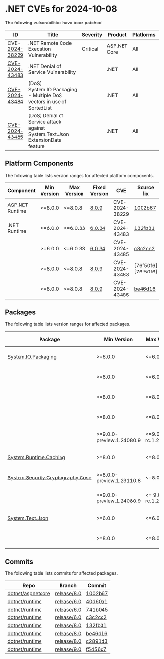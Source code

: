 # .NET CVEs for 2024-10-08

The following vulnerabilities have been patched.

| ID                | Title             | Severity      | Product       | Platforms     | CVSS                         |
| ----------------- | ----------------- | ------------- | ------------- | ------------- | ---------------------------- |
| [CVE-2024-38229][CVE-2024-38229] | .NET Remote Code Execution Vulnerability | Critical | ASP.NET Core | All | CVSS:3.1/AV:N/AC:H/PR:N/UI:N/S:U/C:H/I:H/A:H/E:U/RL:O/RC:C |
| [CVE-2024-43483][CVE-2024-43483] | .NET Denial of Service Vulnerability |  | .NET | All | CVSS:3.1/AV:N/AC:L/PR:N/UI:N/S:U/C:N/I:N/A:H/E:U/RL:O/RC:C |
| [CVE-2024-43484][CVE-2024-43484] | (DoS) System.IO.Packaging - Multiple DoS vectors in use of SortedList |  | .NET | All | CVSS:3.1/AV:N/AC:L/PR:N/UI:N/S:U/C:N/I:N/A:H/E:U/RL:O/RC:C |
| [CVE-2024-43485][CVE-2024-43485] | (DoS) Denial of Service attack against System.Text.Json ExtensionData feature |  | .NET | All | CVSS:3.1/AV:N/AC:L/PR:N/UI:N/S:U/C:N/I:N/A:H/E:U/RL:O/RC:C |

## Platform Components

The following table lists version ranges for affected platform components.

| Component     | Min Version   | Max Version | Fixed Version | CVE     | Source fix |
| ------------- | ------------- | --------- | --------- | ------------- | -------- |
| ASP.NET Runtime | >=8.0.0     | <=8.0.8   | [8.0.9](https://github.com/dotnet/core/blob/main/release-notes/8.0/8.0.9/8.0.9.md) | CVE-2024-38229 | [1002b67][1002b67]  |
| .NET Runtime  | >=6.0.0       | <=6.0.33  | [6.0.34](https://github.com/dotnet/core/blob/main/release-notes/6.0/6.0.34/6.0.34.md) | CVE-2024-43483 | [132fb31][132fb31]  |
|               | >=6.0.0       | <=6.0.33  | [6.0.34](https://github.com/dotnet/core/blob/main/release-notes/6.0/6.0.34/6.0.34.md) | CVE-2024-43485 | [c3c2cc2][c3c2cc2]  |
|               | >=8.0.0       | <=8.0.8   | [8.0.9](https://github.com/dotnet/core/blob/main/release-notes/8.0/8.0.9/8.0.9.md) | CVE-2024-43483 | [76f50f6][76f50f6]  |
|               | >=8.0.0       | <=8.0.8   | [8.0.9](https://github.com/dotnet/core/blob/main/release-notes/8.0/8.0.9/8.0.9.md) | CVE-2024-43485 | [be46d16][be46d16]  |

## Packages

The following table lists version ranges for affected packages.

| Package       | Min Version   | Max Version | Fixed Version | CVE     | Source fix |
| ------------- | ------------- | --------- | --------- | ------------- | -------- |
| [System.IO.Packaging][System.IO.Packaging] | >=6.0.0 | <=6.0.0 | [6.0.1](https://www.nuget.org/packages/System.IO.Packaging/6.0.1) | CVE-2024-43483 | [741b045][741b045]  |
|               | >=6.0.0       | <=6.0.0   | [6.0.1](https://www.nuget.org/packages/System.IO.Packaging/6.0.1) | CVE-2024-43484 | [40d60a1][40d60a1] [741b045][741b045]  |
|               | >=8.0.0       | <=8.0.0   | [8.0.1](https://www.nuget.org/packages/System.IO.Packaging/8.0.1) | CVE-2024-43483 | [132fb31][132fb31]  |
|               | >=8.0.0       | <=8.0.0   | [8.0.1](https://www.nuget.org/packages/System.IO.Packaging/8.0.1) | CVE-2024-43484 | [c2891d3][c2891d3] [132fb31][132fb31]  |
|               | >=9.0.0-preview.1.24080.9 | <=9.0.0-rc.1.24431.7 | [9.0.0-rc.2.24473.5](https://www.nuget.org/packages/System.IO.Packaging/9.0.0-rc.2.24473.5) | CVE-2024-43483 | [f5456c7][f5456c7]  |
| [System.Runtime.Caching][System.Runtime.Caching] | >=8.0.0 | <=8.0.0 | [8.0.1](https://www.nuget.org/packages/System.Runtime.Caching/8.0.1) | CVE-2024-43483 | [132fb31][132fb31]  |
| [System.Security.Cryptography.Cose][System.Security.Cryptography.Cose] | >=8.0.0-preview.1.23110.8 | <=8.0.0 | [8.0.1](https://www.nuget.org/packages/System.Security.Cryptography.Cose/8.0.1) | CVE-2024-43483 |  |
|               | >=9.0.0-preview.1.24080.9 | <= 9.0.0-rc.1.24431.7 | [9.0.0-rc.2.24473.5](https://www.nuget.org/packages/System.Security.Cryptography.Cose/9.0.0-rc.2.24473.5) | CVE-2024-43483 |  |
| [System.Text.Json][System.Text.Json] | >=6.0.0 | <=6.0.9 | [6.0.10](https://www.nuget.org/packages/System.Text.Json/6.0.10) | CVE-2024-43485 | [c3c2cc2][c3c2cc2]  |
|               | >=8.0.0       | <=8.0.4   | [8.0.5](https://www.nuget.org/packages/System.Text.Json/8.0.5) | CVE-2024-43485 | [be46d16][be46d16]  |


## Commits

The following table lists commits for affected packages.

| Repo                        | Branch            | Commit                                                   |
| --------------------------- | ----------------- | -------------------------------------------------------- |
| [dotnet/aspnetcore][dotnet/aspnetcore] | [release/8.0][release/8.0] | [1002b67][1002b67]                   |
| [dotnet/runtime][dotnet/runtime] | [release/6.0][release/6.0] | [40d60a1][40d60a1]                         |
| [dotnet/runtime][dotnet/runtime] | [release/6.0][release/6.0] | [741b045][741b045]                         |
| [dotnet/runtime][dotnet/runtime] | [release/6.0][release/6.0] | [c3c2cc2][c3c2cc2]                         |
| [dotnet/runtime][dotnet/runtime] | [release/8.0][release/8.0] | [132fb31][132fb31]                         |
| [dotnet/runtime][dotnet/runtime] | [release/8.0][release/8.0] | [be46d16][be46d16]                         |
| [dotnet/runtime][dotnet/runtime] | [release/8.0][release/8.0] | [c2891d3][c2891d3]                         |
| [dotnet/runtime][dotnet/runtime] | [release/9.0][release/9.0] | [f5456c7][f5456c7]                         |


[CVE-2024-38229]: https://github.com/dotnet/aspnetcore/security/advisories/GHSA-7vw9-cfwx-9gx9
[CVE-2024-43483]: https://github.com/dotnet/runtime/security/advisories/GHSA-qj66-m88j-hmgj
[CVE-2024-43484]: https://github.com/dotnet/runtime/security/advisories/GHSA-f32c-w444-8ppv
[CVE-2024-43485]: https://github.com/dotnet/runtime/security/advisories/GHSA-8g4q-xg66-9fp4
[System.IO.Packaging]: https://www.nuget.org/packages/System.IO.Packaging
[System.Runtime.Caching]: https://www.nuget.org/packages/System.Runtime.Caching
[System.Security.Cryptography.Cose]: https://www.nuget.org/packages/System.Security.Cryptography.Cose
[System.Text.Json]: https://www.nuget.org/packages/System.Text.Json
[dotnet/aspnetcore]: https://github.com/dotnet/aspnetcore
[release/8.0]: https://github.com/dotnet/aspnetcore/tree/release/8.0
[1002b67]: https://github.com/dotnet/aspnetcore/commit/1002b673be5803ba63173ef8a2fdebe3e388a34a
[dotnet/runtime]: https://github.com/dotnet/runtime
[release/6.0]: https://github.com/dotnet/runtime/tree/release/6.0
[40d60a1]: https://github.com/dotnet/runtime/commit/40d60a122dfd637e1b8a7cccbbbc363d508fb0d7
[741b045]: https://github.com/dotnet/runtime/commit/741b04589cdd3514d032cbfd041fb7178bbd15c9
[c3c2cc2]: https://github.com/dotnet/runtime/commit/c3c2cc2e61411fc1c56ca962684348ccf5563ce4
[132fb31]: https://github.com/dotnet/runtime/commit/132fb31922b8c4d5fb11ac6294042d7bb1a4b1d8
[be46d16]: https://github.com/dotnet/runtime/commit/be46d16f6ff2daa6632136f7f100c5de89de6809
[c2891d3]: https://github.com/dotnet/runtime/commit/c2891d32a0408ce62771120dd7c03bc3dde1fca7
[release/9.0]: https://github.com/dotnet/runtime/tree/release/9.0
[f5456c7]: https://github.com/dotnet/runtime/commit/f5456c7804dfd2153cd5cda4054bcde50b153a66
